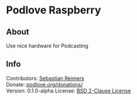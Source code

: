 # Podlove Raspberry

## About

Use nice hardware for Podcasting


## Info

Contributors: [Sebastian Reimers](https://github.com/sreimers/)  
Donate: [podlove.org/donations/](http://podlove.org/donations/)  
Version: 0.1.0-alpha
License: [BSD 2-Clause License](http://opensource.org/licenses/BSD-2-Clause)  
